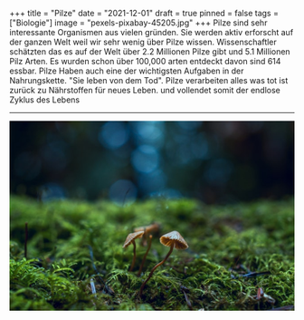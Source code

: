 +++
title = "Pilze"
date = "2021-12-01"
draft = true
pinned = false
tags = ["Biologie"]
image = "pexels-pixabay-45205.jpg"
+++
Pilze sind sehr interessante Organismen aus vielen gründen. Sie werden aktiv erforscht auf der ganzen Welt weil wir sehr wenig über Pilze wissen. Wissenschaftler schätzten das es auf der Welt über 2.2 Millionen Pilze gibt und 5.1 Millionen Pilz Arten. Es wurden schon über 100,000 arten entdeckt davon sind 614 essbar. Pilze Haben auch eine der wichtigsten Aufgaben in der Nahrungskette. "Sie leben von dem Tod". Pilze verarbeiten alles was tot ist zurück zu Nährstoffen für neues Leben. und vollendet somit der endlose Zyklus des Lebens

- - -

![](pexels-visually-us-1643403.jpg)
